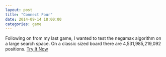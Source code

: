 ```yaml
---
layout: post
title: "Connect Four"
date: 2014-09-14 18:00:00
categories: game
---
```


Following on from my last game, I wanted to test the negamax algorithm on a large search space. On a classic sized board there are 4,531,985,219,092 positions. [Try It Now][play-link]

[play-link]: /http://mibz.uk/connect-four/

